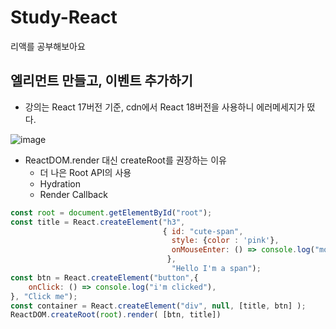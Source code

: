 # Study-React
리액를 공부해보아요

## 엘리먼트 만들고, 이벤트 추가하기


- 강의는 React 17버전 기준, cdn에서 React 18버전을 사용하니 에러메세지가 떴다.

![image](https://user-images.githubusercontent.com/112043767/219855017-90d59984-7337-4ce4-86de-d75fdc951c7e.png)

- ReactDOM.render 대신 createRoot를 권장하는 이유
  - 더 나은 Root API의 사용
  - Hydration
  - Render Callback
  
```Javascript
const root = document.getElementById("root");
const title = React.createElement("h3", 
                                  { id: "cute-span", 
                                    style: {color : 'pink'},
                                    onMouseEnter: () => console.log("mouse enter"),
                                   }, 
                                    "Hello I'm a span");
const btn = React.createElement("button",{
    onClick: () => console.log("i'm clicked"),
}, "Click me");
const container = React.createElement("div", null, [title, btn] );
ReactDOM.createRoot(root).render( [btn, title])
  
